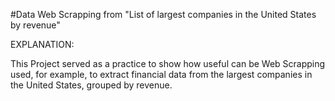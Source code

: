 #Data Web Scrapping from "List of largest companies in the United States by revenue"

EXPLANATION:

This Project served as a practice to show how useful can be Web Scrapping used, for example, to extract financial data from the largest companies in the United States, grouped by revenue.
